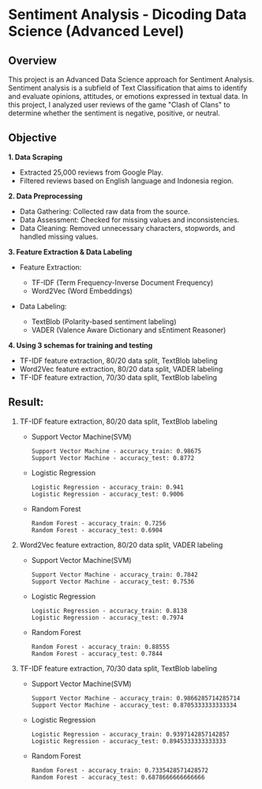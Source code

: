 # Sentiment Analysis - Dicoding Data Science (Advanced Level)

## Overview
This project is an Advanced Data Science approach for Sentiment Analysis. Sentiment analysis is a subfield of Text Classification that aims to identify and evaluate opinions, attitudes, or emotions expressed in textual data. In this project, I analyzed user reviews of the game "Clash of Clans" to determine whether the sentiment is negative, positive, or neutral.

## Objective
**1. Data Scraping**
- Extracted 25,000 reviews from Google Play.
- Filtered reviews based on English language and Indonesia region.

**2. Data Preprocessing**
- Data Gathering: Collected raw data from the source.
- Data Assessment: Checked for missing values and inconsistencies.
- Data Cleaning: Removed unnecessary characters, stopwords, and handled missing values.

**3. Feature Extraction & Data Labeling**
- Feature Extraction:
   - TF-IDF (Term Frequency-Inverse Document Frequency)
   - Word2Vec (Word Embeddings)

- Data Labeling:
   - TextBlob (Polarity-based sentiment labeling)
   - VADER (Valence Aware Dictionary and sEntiment Reasoner)

**4. Using 3 schemas for training and testing**
- TF-IDF feature extraction, 80/20 data split, TextBlob labeling
- Word2Vec feature extraction, 80/20 data split, VADER labeling
- TF-IDF feature extraction, 70/30 data split, TextBlob labeling

## **Result:**
1. TF-IDF feature extraction, 80/20 data split, TextBlob labeling
   - Support Vector Machine(SVM)
     ```
     Support Vector Machine - accuracy_train: 0.98675
     Support Vector Machine - accuracy_test: 0.8772
     ```
   - Logistic Regression
     ```
     Logistic Regression - accuracy_train: 0.941
     Logistic Regression - accuracy_test: 0.9006
     ```
   - Random Forest
     ```
     Random Forest - accuracy_train: 0.7256
     Random Forest - accuracy_test: 0.6904
     ```
   
2. Word2Vec feature extraction, 80/20 data split, VADER labeling
   - Support Vector Machine(SVM)
     ```
     Support Vector Machine - accuracy_train: 0.7842
     Support Vector Machine - accuracy_test: 0.7536
     ```
   - Logistic Regression
     ```
     Logistic Regression - accuracy_train: 0.8138
     Logistic Regression - accuracy_test: 0.7974
     ```
   - Random Forest
     ```
     Random Forest - accuracy_train: 0.88555
     Random Forest - accuracy_test: 0.7844
     ```
3. TF-IDF feature extraction, 70/30 data split, TextBlob labeling
   - Support Vector Machine(SVM)
     ```
     Support Vector Machine - accuracy_train: 0.9866285714285714
     Support Vector Machine - accuracy_test: 0.8705333333333334
     ```
   - Logistic Regression
     ```
     Logistic Regression - accuracy_train: 0.9397142857142857
     Logistic Regression - accuracy_test: 0.8945333333333333
     ```
   - Random Forest
     ```
     Random Forest - accuracy_train: 0.7335428571428572
     Random Forest - accuracy_test: 0.6878666666666666
     ```
